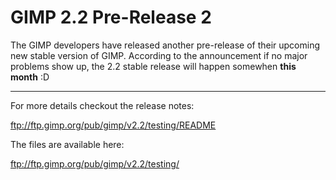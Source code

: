 # GIMP 2.2 Pre-Release 2

The GIMP developers have released another pre-release of their upcoming new stable version of GIMP. According to the announcement if no major problems show up, the 2.2 stable release will happen somewhen __this month__ :D

-------------------------------



For more details checkout the release notes:

<ftp://ftp.gimp.org/pub/gimp/v2.2/testing/README>



The files are available here:

<ftp://ftp.gimp.org/pub/gimp/v2.2/testing/>






